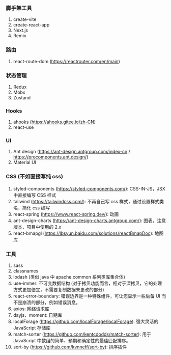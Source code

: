 ### 脚手架工具
1. create-vite
2. create-react-app
3. Next.js
4. Remix

### 路由
1. react-route-dom (https://reactrouter.com/en/main)

### 状态管理
1. Redux
2. Mobx
3. Zustand

### Hooks
1. ahooks (https://ahooks.gitee.io/zh-CN)
2. react-use

### UI
1. Ant design (https://ant-design.antgroup.com/index-cn / https://procomponents.ant.design/)
2. Material UI

### CSS (不如直接写纯 css)
1. styled-components (https://styled-components.com/): CSS-IN-JS，JSX 中直接编写 CSS 样式
2. tailwind (https://tailwindcss.com/): 不再自己写 css 样式，通过设置样式类名，简化 css 编写
3. react-spring (https://www.react-spring.dev/): 动画
4. ant-design-charts (https://ant-design-charts.antgroup.com/): 图表，注意版本，项目中使用的 2.x
5. react-bmapgl (https://lbsyun.baidu.com/solutions/reactBmapDoc): 地图库

### 工具
1. sass
2. classnames
3. lodash (类似 java 中 apache.common 系列类库集合体)
4. use-immer: 不可变数据结构 (对于拷贝功能而言，相对于深拷贝，它的处理方式更加便宜，不需要复制数据未更改的部分)
5. react-error-boundary: 错误边界是一种特殊组件，可让您显示一些后备 UI 而不是崩溃的部分，例如错误消息。
6. axios: 网络请求库
7. dayjs、moment: 日期库
8. localForage (https://github.com/localForage/localForage): 强大灵活的 JavaScript 存储库 
9. match-sorter (https://github.com/kentcdodds/match-sorter): 用于 JavaScript 中数组的简单、预期和确定性的最佳匹配排序。
10. sort-by (https://github.com/kvnneff/sort-by): 排序插件
